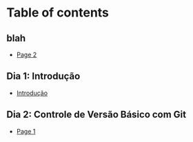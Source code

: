 # Table of contents

## blah

* [Page 2](README.md)

## Dia 1: Introdução

* [Introdução](<README (1).md>)

## Dia 2: Controle de Versão Básico com Git

* [Page 1](dia-2-controle-de-versao-basico-com-git/page-1.md)

